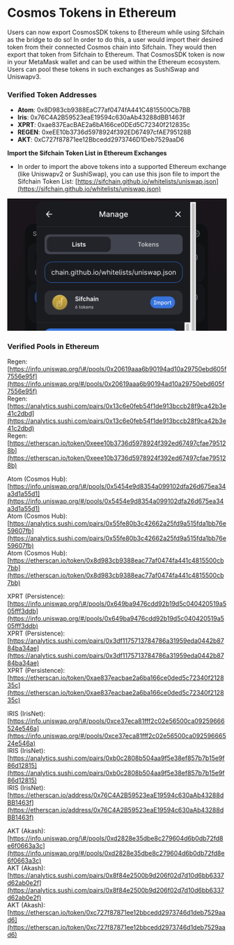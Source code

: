 # Cosmos Tokens in Ethereum

Users can now export CosmosSDK tokens to Ethereum while using Sifchain as the bridge to do so! In order to do this, a user would import their desired token from their connected Cosmos chain into Sifchain. They would then export that token from Sifchain to Ethereum. That CosmosSDK token is now in your MetaMask wallet and can be used within the Ethereum ecosystem. Users can pool these tokens in such exchanges as SushiSwap and Uniswapv3.

### Verified Token Addresses

* **Atom**: 0x8D983cb9388EaC77af0474fA441C4815500Cb7BB
* **Iris**: 0x76C4A2B59523eaE19594c630aAb43288dBB1463f
* **XPRT**: 0xae837EacBAE2a6bA166ce0DEd5C72340f212835c
* **REGEN**: 0xeEE10b3736d5978924f392ED67497cfAE795128B
* **AKT**: 0xC727f87871ee12Bbcedd2973746D1Deb7529aaD6

**Import the Sifchain Token List in Ethereum Exchanges**

* In order to import the above tokens into a supported Ethereum exchange \(like Uniswapv2 or SushiSwap\), you can use this json file to import the Sifchain Token List: [https://sifchain.github.io/whitelists/uniswap.json](https://sifchain.github.io/whitelists/uniswap.json)

![](../.gitbook/assets/screen-shot-2021-09-11-at-7.36.40-am.png)

### Verified Pools in Ethereum 

Regen: [https://info.uniswap.org/\#/pools/0x20619aaa6b90194ad10a29750ebd605f7556e95f](https://info.uniswap.org/#/pools/0x20619aaa6b90194ad10a29750ebd605f7556e95f)  
Regen: [https://analytics.sushi.com/pairs/0x13c6e0feb54f1de913bccb28f9ca42b3e41c2dbd](https://analytics.sushi.com/pairs/0x13c6e0feb54f1de913bccb28f9ca42b3e41c2dbd)   
Regen: [https://etherscan.io/token/0xeee10b3736d5978924f392ed67497cfae795128b](https://etherscan.io/token/0xeee10b3736d5978924f392ed67497cfae795128b)

Atom \(Cosmos Hub\): [https://info.uniswap.org/\#/pools/0x5454e9d8354a099102dfa26d675ea34a3d1a55d1](https://info.uniswap.org/#/pools/0x5454e9d8354a099102dfa26d675ea34a3d1a55d1)   
Atom \(Cosmos Hub\): [https://analytics.sushi.com/pairs/0x55fe80b3c42662a25fd9a515fda1bb76e59607fb](https://analytics.sushi.com/pairs/0x55fe80b3c42662a25fd9a515fda1bb76e59607fb)   
Atom \(Cosmos Hub\):   
[https://etherscan.io/token/0x8d983cb9388eac77af0474fa441c4815500cb7bb](https://etherscan.io/token/0x8d983cb9388eac77af0474fa441c4815500cb7bb)

XPRT \(Persistence\):   
[https://info.uniswap.org/\#/pools/0x649ba9476cdd92b19d5c040420519a505fff3ddb](https://info.uniswap.org/#/pools/0x649ba9476cdd92b19d5c040420519a505fff3ddb)   
XPRT \(Persistence\): [https://analytics.sushi.com/pairs/0x3df1175713784786a31959eda0442b8784ba34ae](https://analytics.sushi.com/pairs/0x3df1175713784786a31959eda0442b8784ba34ae)   
XPRT \(Persistence\):   
[https://etherscan.io/token/0xae837eacbae2a6ba166ce0ded5c72340f212835c](https://etherscan.io/token/0xae837eacbae2a6ba166ce0ded5c72340f212835c)

IRIS \(IrisNet\): [https://info.uniswap.org/\#/pools/0xce37eca81fff2c02e56500ca09259666524e546a](https://info.uniswap.org/#/pools/0xce37eca81fff2c02e56500ca09259666524e546a)   
IRIS \(IrisNet\): [https://analytics.sushi.com/pairs/0xb0c2808b504aa9f5e38ef857b7b15e9f86d12815](https://analytics.sushi.com/pairs/0xb0c2808b504aa9f5e38ef857b7b15e9f86d12815)   
IRIS \(IrisNet\): [https://etherscan.io/address/0x76C4A2B59523eaE19594c630aAb43288dBB1463f](https://etherscan.io/address/0x76C4A2B59523eaE19594c630aAb43288dBB1463f)

AKT \(Akash\): [https://info.uniswap.org/\#/pools/0xd2828e35dbe8c279604d6b0db72fd8e6f0663a3c](https://info.uniswap.org/#/pools/0xd2828e35dbe8c279604d6b0db72fd8e6f0663a3c)   
AKT \(Akash\): [https://analytics.sushi.com/pairs/0x8f84e2500b9d206f02d7d10d6bb6337d62ab0e2f](https://analytics.sushi.com/pairs/0x8f84e2500b9d206f02d7d10d6bb6337d62ab0e2f)   
AKT \(Akash\): [https://etherscan.io/token/0xc727f87871ee12bbcedd2973746d1deb7529aad6](https://etherscan.io/token/0xc727f87871ee12bbcedd2973746d1deb7529aad6)

